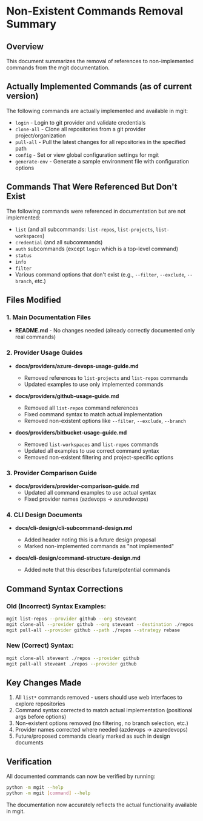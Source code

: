 # Non-Existent Commands Removal Summary

## Overview
This document summarizes the removal of references to non-implemented commands from the mgit documentation.

## Actually Implemented Commands (as of current version)
The following commands are actually implemented and available in mgit:
- `login` - Login to git provider and validate credentials
- `clone-all` - Clone all repositories from a git provider project/organization
- `pull-all` - Pull the latest changes for all repositories in the specified path
- `config` - Set or view global configuration settings for mgit
- `generate-env` - Generate a sample environment file with configuration options

## Commands That Were Referenced But Don't Exist
The following commands were referenced in documentation but are not implemented:
- `list` (and all subcommands: `list-repos`, `list-projects`, `list-workspaces`)
- `credential` (and all subcommands)
- `auth` subcommands (except `login` which is a top-level command)
- `status`
- `info`
- `filter`
- Various command options that don't exist (e.g., `--filter`, `--exclude`, `--branch`, etc.)

## Files Modified

### 1. Main Documentation Files
- **README.md** - No changes needed (already correctly documented only real commands)

### 2. Provider Usage Guides
- **docs/providers/azure-devops-usage-guide.md**
  - Removed references to `list-projects` and `list-repos` commands
  - Updated examples to use only implemented commands
  
- **docs/providers/github-usage-guide.md**
  - Removed all `list-repos` command references
  - Fixed command syntax to match actual implementation
  - Removed non-existent options like `--filter`, `--exclude`, `--branch`
  
- **docs/providers/bitbucket-usage-guide.md**
  - Removed `list-workspaces` and `list-repos` commands
  - Updated all examples to use correct command syntax
  - Removed non-existent filtering and project-specific options

### 3. Provider Comparison Guide
- **docs/providers/provider-comparison-guide.md**
  - Updated all command examples to use actual syntax
  - Fixed provider names (azdevops → azuredevops)

### 4. CLI Design Documents
- **docs/cli-design/cli-subcommand-design.md**
  - Added header noting this is a future design proposal
  - Marked non-implemented commands as "not implemented"
  
- **docs/cli-design/command-structure-design.md**
  - Added note that this describes future/potential commands

## Command Syntax Corrections

### Old (Incorrect) Syntax Examples:
```bash
mgit list-repos --provider github --org steveant
mgit clone-all --provider github --org steveant --destination ./repos
mgit pull-all --provider github --path ./repos --strategy rebase
```

### New (Correct) Syntax:
```bash
mgit clone-all steveant ./repos --provider github
mgit pull-all steveant ./repos --provider github
```

## Key Changes Made
1. All `list*` commands removed - users should use web interfaces to explore repositories
2. Command syntax corrected to match actual implementation (positional args before options)
3. Non-existent options removed (no filtering, no branch selection, etc.)
4. Provider names corrected where needed (azdevops → azuredevops)
5. Future/proposed commands clearly marked as such in design documents

## Verification
All documented commands can now be verified by running:
```bash
python -m mgit --help
python -m mgit [command] --help
```

The documentation now accurately reflects the actual functionality available in mgit.